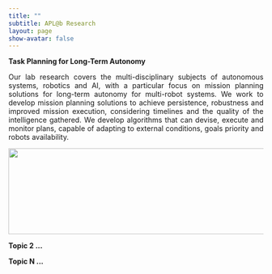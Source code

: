 ```yaml
---
title: ""
subtitle: APL@b Research
layout: page
show-avatar: false
---
```


**Task Planning for Long-Term Autonomy**

<p align="justify">
Our lab research covers the multi-disciplinary subjects of autonomous systems, robotics and AI, with a particular focus on mission planning solutions for long-term autonomy for multi-robot systems. We work to develop mission planning solutions  to achieve persistence, robustness and improved mission execution, considering timelines and the quality of the intelligence gathered. We develop algorithms that can devise, execute and monitor plans, capable of adapting to external conditions, goals priority and robots availability.
</p>

<p align="center"> <img src="/img/uuv.JPG" align="center" width="900" height="170"> </p>

**Topic 2 ...**

**Topic N ...**



